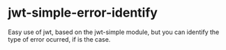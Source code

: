 # jwt-simple-error-identify
Easy use of jwt, based on the jwt-simple module, but you can identify the type of error ocurred, if is the case.
